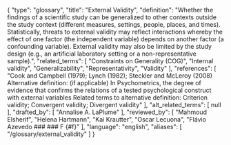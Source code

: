 {
    "type": "glossary",
    "title": "External Validity",
    "definition": "Whether the findings of a scientific study can be generalized to other contexts outside the study context (different measures, settings, people, places, and times). Statistically, threats to external validity may reflect interactions whereby the effect of one factor (the independent variable) depends on another factor (a confounding variable). External validity may also be limited by the study design (e.g., an artificial laboratory setting or a non-representative sample).",
    "related_terms": [
        "Constraints on Generality (COG)",
        "Internal validity",
        "Generalizability",
        "Representativity",
        "Validity"
    ],
    "references": [
        "Cook and Campbell (1979); Lynch (1982); Steckler and McLeroy (2008) Alternative definition: (if applicable) In Psychometrics, the degree of evidence that confirms the relations of a tested psychological construct with external variables Related terms to alternative definition: Criterion validity; Convergent validity; Divergent validity"
    ],
    "alt_related_terms": [
        null
    ],
    "drafted_by": [
        "Annalise A. LaPlume"
    ],
    "reviewed_by": [
        "Mahmoud Elsherif",
        "Helena Hartmann",
        "Kai Krautter",
        "Oscar Lecuona",
        "Flávio Azevedo  ###  ### F {#f}"
    ],
    "language": "english",
    "aliases": [
        "/glossary/external_validity"
    ]
}